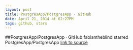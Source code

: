 ```yaml
---
layout: post
title: PostgresApp/PostgresApp · GitHub
date: April 21, 2014 at 02:27PM
tags: github, stars
---
```

##PostgresApp/PostgresApp · GitHub
fabiantheblind starred PostgresApp/PostgresApp
[link to source](http://ift.tt/MrOj2y) 
